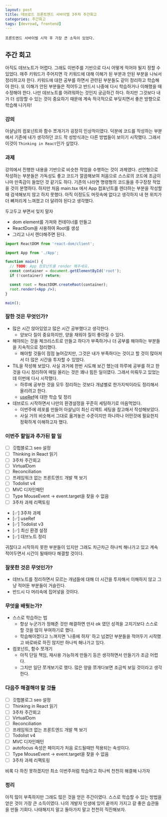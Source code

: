 ```yaml
---
layout: post
title: 데브로드 프론트엔드 서바이벌 3주차 주간회고
categories: 주간회고
tags: [devroad, frontend]
---
```


`프론트엔드 서바이벌 시작 후 가장 큰 소득이 있었다.`

## 주간 회고

아직도 데브노트가 어렵다. 그래도 이번주를 기반으로 다시 어떻게 적어야 될지 정할 수 있었다.
매주 키워드가 주어지면 각 키워드에 대해 이해가 된 부분과 안된 부분을 나눠서 정리하고자 한다.
키워드에 대한 공부를 하면서 관련된 부분들도 같이 정리하고 학습해야 한다.
또 이해가 안된 부분들은 적어두고 반드시 나중에 다시 학습하거나 이해했을 때 수정해야 한다.
나만 데브노트를 어려워하는 것인지 궁금하긴 하다.
하지만 그것보다 내가 더 성장할 수 있는 것이 중요하기 때문에 계속 적극적으로 부딪치면서 좋은 방향으로 학습해 나가자!

### 강의

아샬님의 컴포넌트와 함수 쪼개기가 굉장히 인상적이였다. 
덕분에 코드를 작성하는 부분에서 기존에 내가 생각하던 코드 작 성방식과는 다른 방법들이 보이기 시작했다.
그래서 이것이 `Thinking in React`인가 싶었다.

### 과제

강의에서 진행한 내용을 기반으로 비슷한 작업을 수행하는 것이 과제였다.
선언형으로 작성하는 부분들은 가독성도 좋고 코드가 깔끔해보여 처음으로 스스로의 코드에 조금이나마 만족감이 들었던 것 같기도 하다.
기존의 나라면 명령형의 코드들을 주구장창 적었을 것이 분명하다.
하지만 처음 main.tsx 에서 App 컴포넌트를 렌더하는 부분을 작성할 때 검색해보지 않고 하지 못했다.
아직 이정도도 머릿속에 없다고 생각하지 내 현 위치가 더 뼈저리게 느껴졌고 더 달려야 된다고 생각했다.

두고두고 부면서 잊지 말자

- dom element를 가져와 컨테이너를 만들고
- ReactDom을 사용하여 Root를 생성
- 그리고 나서 렌더해주면 된다.

```jsx
import ReactDOM from 'react-dom/client';

import App from './App';

function main() {
  // TODO: App 컴포넌트를 render 해주세요.
  const container = document.getElementById('root');
  if (!container) return;

  const root = ReactDOM.createRoot(container);
  root.render(<App />);
}

main();
```

### 잘한 것은 무엇인가?

- 많은 시간 앉아있었고 많은 시간 공부했다고 생각한다.
  - 양보다 질이 중요하지만, 양을 채워야 질이 좋아질 수 있다.
- 해야되는 것을 체크리스트로 만들고 하다가 부족하거나 더 공부를 해야하는 부분들을 지속적으로 정리했다.
  - 해야할 것들이 점점 늘어갔지만, 그것은 내가 부족하다는 것이고 할 것이 많아져서 더 많은 시간을 투자할 수 있었다.
- TIL을 작성해 보았다. 사실 과거에 한번 시도해 보긴 했는데 하루에 공부를 하고 한 것을 다시 정리하여 매일 올리는 것은 꽤나 힘든 일이였다.
그래서 미뤄두고 있었는 데 이번에 다시 시작했다.
  - 하루에 공부한 것을 모두 정리하는 것보다 개념별로 한가지씩이라도 정리해서 올리려고 한다.
  - [useRef](https://yodoree.github.io/react/2023/02/16/useRef.html)에 대한 학습 및 정리
- 데브로드 시작하면서 나만의 환경설정을 꾸준히 세팅하기로 마음먹었다.
  - 이번주에 레포를 만들어 아샬님이 최신 리액트 세팅을 참고해서 작성해보았다.
  - 사실 거의 비슷해서 그대로 옮겨놓은 수준이지만 하나하나 어떤것에 필요한지 정확하게 이해하고자 했다.

### 이번주 할일과 추가된 할 일

- [ ] 깃헙블로그 seo 설정
- [ ] Thinking in React 읽기
- [ ] 3주차 주간회고
- [ ] VirtualDom
- [ ] Reconciliation
- [ ] 프레임워크 없는 프론트엔드 개발 책 보기
- [ ] Todolist v4
- [ ] MVC 디자인패턴
- [ ] Type MouseEvent ->  event.target을 찾을 수 없음
- [ ] 3주차 과제 리팩토링
- [✅] 3주차 과제
- [✅] useRef
- [✅] Todolist v3
- [✅] 최신 환경 설정
- [✅] 데브노트 정리

귀찮다고 시작하지 못한 부분들이 있지만 그래도 차근차근 하나씩 해나가고 있고 계속 적어두면서 시간이 될때마다 해결할 것이다.

### 잘못한 것은 무엇인가?

- 데브노트를 정리하면서 모르는 개념들에 대해 더 시간을 투자해서 이해하지 않고 그냥 적어둔 부분들이 거슬린다.
- 반드시 다 머리속에 집어넣을 것이다.

### 무엇을 배웟는가?

- 스스로 학습하는 법
  - 항상 누군가가 정해준 것만 해결하면 만사 ok 였던 성격을 고치기보다 스스로 할 것을 많이 부여하기로 했다. 
  - 학습해야겠다고 느껴지면 '나중에 하자' 하고 넘겼던 부분들을 적어두기 시작했고 바로바로 하진 않지만 하나씩 해나가고 있다.
- 컴포넌트, 함수 쪼개기
  - 아직 단일 책임, 재사용 가능하게 만들기 등은 생각하면서 만들기가 조금 어렵다.
  - 그치만 일단 쪼개보기로 했다. 많은 양을 쪼개다보면 조금씩 보일 것이라고 생각한다.

### 다음주 해결해야 할 것들

- [ ] 깃헙블로그 seo 설정
- [ ] Thinking in React 읽기
- [ ] 3주차 주간회고
- [ ] VirtualDom
- [ ] Reconciliation
- [ ] 프레임워크 없는 프론트엔드 개발 책 보기
- [ ] Todolist v4
- [ ] MVC 디자인패턴
- [ ] autofocus 속성은 페이지가 처음 로드될때만 적용되는 속성이다.
- [ ] Type MouseEvent -> event.target을 찾을 수 없음
- [ ] 3주차 과제 리팩토링

비록 다 하진 못하겠지만 최소 이번주처럼 학습하고 하나씩 천천히 해결해 나가자

### 정리

아직 많이 부족하지만 그래도 많은 것을 얻은 주간이였다.
스스로 학습할 수 있는 방법을 얻은 것이 가장 큰 소득이였다.
나의 개발자 인생에 있어 끝까지 가지고 갈 좋은 습관들을 만들 기회다.
나태해지지 말고 돌아가지 말고 천천히 직진해보자.